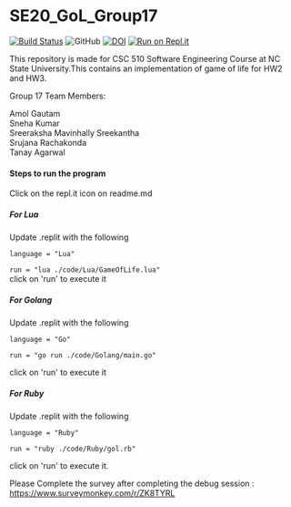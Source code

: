 # SE20_GoL_Group17


[![Build Status](https://travis-ci.com/srujana13/SE20_GoL_Group17.svg?branch=master)](https://travis-ci.com/srujana13/SE20_GoL_Group17)
![GitHub](https://img.shields.io/github/license/amolgautam25/se20_group17)
[![DOI](https://zenodo.org/badge/289546229.svg)](https://zenodo.org/badge/latestdoi/289546229)
[![Run on Repl.it](https://repl.it/badge/github/srujana13/SE20_GoL_Group17)](https://repl.it/github/srujana13/SE20_GoL_Group17)

This repository is made for CSC 510 Software Engineering Course at NC State University.This contains an implementation of game of life for HW2 and HW3.

Group 17 Team Members: 

Amol Gautam  
Sneha Kumar  
Sreeraksha Mavinhally Sreekantha  
Srujana Rachakonda  
Tanay Agarwal


#### Steps to run the program 

Click on the repl.it icon on readme.md
##### For Lua

Update .replit with the following

`language = "Lua"` <br/>

`run = "lua ./code/Lua/GameOfLife.lua"`<br/>
click on 'run' to execute it

##### For Golang

Update .replit with the following

`language = "Go"`<br/>

`run = "go run ./code/Golang/main.go"`<br/>

click on 'run' to execute it

##### For Ruby

Update .replit with the following

`language = "Ruby"`<br/>

`run = "ruby ./code/Ruby/gol.rb"`<br/>

click on 'run' to execute it.


Please Complete the survey after completing the debug session : https://www.surveymonkey.com/r/ZK8TYRL
